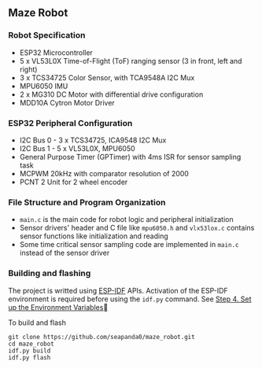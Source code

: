 ## Maze Robot

### Robot Specification
- ESP32 Microcontroller
- 5 x VL53L0X Time-of-Flight (ToF) ranging sensor (3 in front, left and right)
- 3 x TCS34725 Color Sensor, with TCA9548A I2C Mux
- MPU6050 IMU
- 2 x MG310 DC Motor with differential drive configuration
- MDD10A Cytron Motor Driver

### ESP32 Peripheral Configuration
- I2C Bus 0 - 3 x TCS34725, ICA9548 I2C Mux
- I2C Bus 1 - 5 x VL53L0X, MPU6050
- General Purpose Timer (GPTimer) with 4ms ISR for sensor sampling task
- MCPWM 20kHz with comparator resolution of 2000
- PCNT 2 Unit for 2 wheel encoder

### File Structure and Program Organization
- `main.c` is the main code for robot logic and peripheral initialization
- Sensor drivers' header and C file like `mpu6050.h` and `vlx53lox.c` contains sensor functions like initialization and reading
- Some time critical sensor sampling code are implemented in `main.c` instead of the sensor driver

### Building and flashing
The project is writted using [ESP-IDF](https://docs.espressif.com/projects/esp-idf/en/stable/esp32/get-started/index.html) APIs. Activation of the ESP-IDF environment is required before using the `idf.py` command. See [Step 4. Set up the Environment Variables](https://docs.espressif.com/projects/esp-idf/en/stable/esp32/get-started/linux-macos-setup.html#step-4-set-up-the-environment-variables)

To build and flash
```
git clone https://github.com/seapanda0/maze_robot.git
cd maze_robot
idf.py build
idf.py flash

```